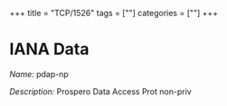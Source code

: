 +++
title = "TCP/1526"
tags = [""]
categories = [""]
+++

# IANA Data

_Name:_ pdap-np

_Description:_ Prospero Data Access Prot non-priv


